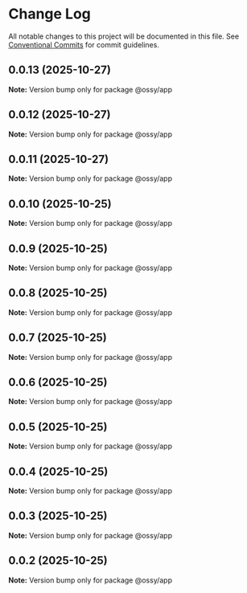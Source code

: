 # Change Log

All notable changes to this project will be documented in this file.
See [Conventional Commits](https://conventionalcommits.org) for commit guidelines.

## 0.0.13 (2025-10-27)

**Note:** Version bump only for package @ossy/app





## 0.0.12 (2025-10-27)

**Note:** Version bump only for package @ossy/app





## 0.0.11 (2025-10-27)

**Note:** Version bump only for package @ossy/app





## 0.0.10 (2025-10-25)

**Note:** Version bump only for package @ossy/app





## 0.0.9 (2025-10-25)

**Note:** Version bump only for package @ossy/app





## 0.0.8 (2025-10-25)

**Note:** Version bump only for package @ossy/app





## 0.0.7 (2025-10-25)

**Note:** Version bump only for package @ossy/app





## 0.0.6 (2025-10-25)

**Note:** Version bump only for package @ossy/app





## 0.0.5 (2025-10-25)

**Note:** Version bump only for package @ossy/app





## 0.0.4 (2025-10-25)

**Note:** Version bump only for package @ossy/app





## 0.0.3 (2025-10-25)

**Note:** Version bump only for package @ossy/app





## 0.0.2 (2025-10-25)

**Note:** Version bump only for package @ossy/app
